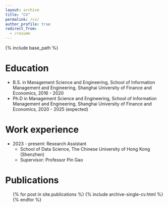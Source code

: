 ```yaml
---
layout: archive
title: "CV"
permalink: /cv/
author_profile: true
redirect_from:
  - /resume
---
```


{% include base_path %}

Education
======
* B.S. in Management Science and Engineering, School of Information Management and Engineering,
Shanghai University of Finance and Economics, 2016 - 2020
* Ph.D in Management Science and Engineering, School of Information Management and Engineering,
Shanghai University of Finance and Economics, 2020 - 2025 (expected)

Work experience
======
* 2023 - present: Research Assistant
  * School of Data Science, The Chinese University of Hong Kong (Shenzhen)
  * Supervisor: Professor Pin Gao
  
Publications
======
  <ul>{% for post in site.publications %}
    {% include archive-single-cv.html %}
  {% endfor %}</ul>
